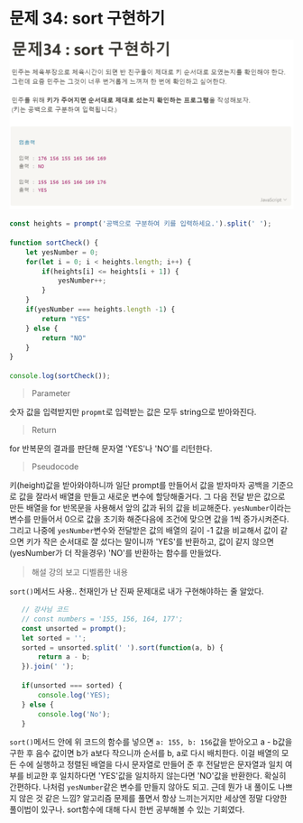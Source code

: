 # 문제 34: sort 구현하기 

<img src="./questionImage/034.png">

```javascript
const heights = prompt('공백으로 구분하여 키를 입력하세요.').split(' ');

function sortCheck() {
    let yesNumber = 0;
    for(let i = 0; i < heights.length; i++) {
        if(heights[i] <= heights[i + 1]) {
            yesNumber++;
        }
    }
    if(yesNumber === heights.length -1) {
        return "YES"
    } else {
        return "NO"
    }
}

console.log(sortCheck());
````
> Parameter

숫자 값을 입력받지만 ```propmt```로 입력받는 값은 모두 string으로 받아와진다. 

> Return 

for 반복문의 결과를 판단해 문자열 'YES'나 'NO'를 리턴한다. 

> Pseudocode

키(height)값을 받아와야하니까 일단 prompt를 만들어서 값을 받자마자 공백을 기준으로 값을 잘라서 배열을 만들고 새로운 변수에 할당해줄거다. 그 다음 전달 받은 값으로 만든 배열을 for 반목문을 사용해서 앞의 값과 뒤의 값을 비교해준다. ```yesNumber```이라는 변수를 만들어서 0으로 값을 초기화 해준다음에 조건에 맞으면 값을 1씩 증가시켜준다. 그리고 나중에 ```yesNumber```변수와 전달받은 값의 배열의 길이 -1 값을 비교해서 값이 같으면 키가 작은 순서대로 잘 섰다는 말이니까 'YES'를 반환하고, 값이 같지 않으면 (yesNumber가 더 작을경우) 'NO'를 반환하는 함수를 만들었다.

 > 해설 강의 보고 디벨롭한 내용

 ```sort()```메서드 사용.. 천재인가 난 진짜 문제대로 내가 구현해야하는 줄 알았다.
 ```javascript
    // 강사님 코드 
    // const numbers = '155, 156, 164, 177';
    const unsorted = prompt();
    let sorted = '';
    sorted = unsorted.split(' ').sort(function(a, b) {
        return a - b;
    }).join(' ');

    if(unsorted === sorted) {
        console.log('YES);
    } else {
        console.log('No');
    }
 ```

```sort()```메서드 안에 위 코드의 함수를 넣으면 ```a: 155, b: 156```값을 받아오고 a - b값을 구한 후 음수 값이면 b가 a보다 작으니까 순서를 b, a로 다시 배치한다. 이걸 배열의 모든 수에 실행하고 정렬된 배열을 다시 문자열로 만들어 준 후 전달받은 문자열과 일치 여부를 비교한 후 일치하다면 'YES'값을 일치하지 않는다면 'NO'값을 반환한다.
확실히 간편하다. 나처럼 ```yesNumber```같은 변수를 만들지 않아도 되고. 근데 뭔가 내 풀이도 나쁘지 않은 것 같은 느낌? 알고리즘 문제를 풀면서 항상 느끼는거지만 세상엔 정말 다양한 풀이법이 있구나. sort함수에 대해 다시 한번 공부해볼 수 있는 기회였다. 
